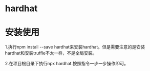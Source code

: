 # hardhat

# 安装使用

1.执行npm install --save hardhat来安装hardhat。但是需要注意的是安装hardhat和安装truffle不太一样，不是全局安装。

2.在项目根目录下执行npx hardhat.按照指令一步一步操作即可。


